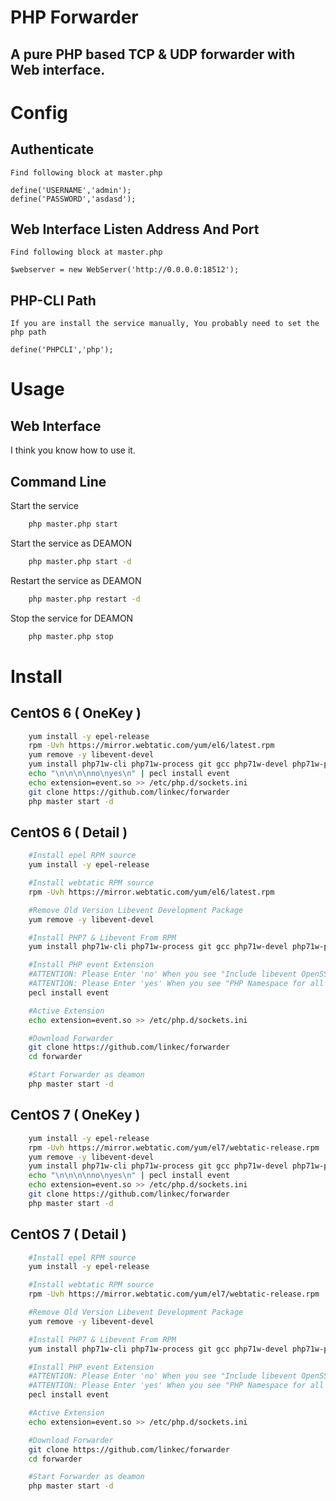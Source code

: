 # PHP Forwarder
## A pure PHP based TCP & UDP forwarder with Web interface.

# Config
## Authenticate
    Find following block at master.php

    define('USERNAME','admin');
    define('PASSWORD','asdasd');

## Web Interface Listen Address And Port
    Find following block at master.php

    $webserver = new WebServer('http://0.0.0.0:18512');

## PHP-CLI Path
    If you are install the service manually, You probably need to set the php path
    
    define('PHPCLI','php');

# Usage
## Web Interface
I think you know how to use it.
## Command Line
Start the service
```bash
    php master.php start
```
Start the service as DEAMON
```bash
    php master.php start -d
```
Restart the service as DEAMON
```bash
    php master.php restart -d
```
Stop the service for DEAMON
```bash
    php master.php stop
```
# Install
## CentOS 6 ( OneKey )
```bash
    yum install -y epel-release
    rpm -Uvh https://mirror.webtatic.com/yum/el6/latest.rpm
    yum remove -y libevent-devel
    yum install php71w-cli php71w-process git gcc php71w-devel php71w-pear libevent2-devel
    echo "\n\n\n\nno\nyes\n" | pecl install event
    echo extension=event.so >> /etc/php.d/sockets.ini
    git clone https://github.com/linkec/forwarder
    php master start -d
```
## CentOS 6 ( Detail )
```bash
    #Install epel RPM source
    yum install -y epel-release

    #Install webtatic RPM source
    rpm -Uvh https://mirror.webtatic.com/yum/el6/latest.rpm

    #Remove Old Version Libevent Development Package
    yum remove -y libevent-devel

    #Install PHP7 & Libevent From RPM
    yum install php71w-cli php71w-process git gcc php71w-devel php71w-pear libevent2-devel

    #Install PHP event Extension
    #ATTENTION: Please Enter 'no' When you see "Include libevent OpenSSL support [yes] :"
    #ATTENTION: Please Enter 'yes' When you see "PHP Namespace for all Event classes :"
    pecl install event

    #Active Extension
    echo extension=event.so >> /etc/php.d/sockets.ini

    #Download Forwarder
    git clone https://github.com/linkec/forwarder
    cd forwarder

    #Start Forwarder as deamon
    php master start -d
```
## CentOS 7 ( OneKey )
```bash
    yum install -y epel-release
    rpm -Uvh https://mirror.webtatic.com/yum/el7/webtatic-release.rpm
    yum remove -y libevent-devel
    yum install php71w-cli php71w-process git gcc php71w-devel php71w-pear libevent2-devel
    echo "\n\n\n\nno\nyes\n" | pecl install event
    echo extension=event.so >> /etc/php.d/sockets.ini
    git clone https://github.com/linkec/forwarder
    php master start -d
```
## CentOS 7 ( Detail )
```bash
    #Install epel RPM source
    yum install -y epel-release

    #Install webtatic RPM source
    rpm -Uvh https://mirror.webtatic.com/yum/el7/webtatic-release.rpm

    #Remove Old Version Libevent Development Package
    yum remove -y libevent-devel

    #Install PHP7 & Libevent From RPM
    yum install php71w-cli php71w-process git gcc php71w-devel php71w-pear libevent2-devel

    #Install PHP event Extension
    #ATTENTION: Please Enter 'no' When you see "Include libevent OpenSSL support [yes] :"
    #ATTENTION: Please Enter 'yes' When you see "PHP Namespace for all Event classes :"
    pecl install event

    #Active Extension
    echo extension=event.so >> /etc/php.d/sockets.ini

    #Download Forwarder
    git clone https://github.com/linkec/forwarder
    cd forwarder

    #Start Forwarder as deamon
    php master start -d
```